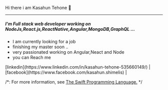 Hi there i am Kasahun Tehone 🤜

 - - - -

<h5>I'm Full stack web developer working on NodeJs,React.js,ReactNative,Angular,MongoDB,GraphQL ...</h5>
<ul>
 <li>I am currently looking for a job
 </li> <li>finishing my master soon ..
 </li> <li>very passionated working on Angular,Neact and Node
 </li> <li>you can Reach me 
 </li> 
</ul>
[linkedin](https://www.linkedin.com/in/kasahun-tehone-535660149/)
                           | [facebook](https://www.facebook.com/kasahun.shimelis) | 
 



/*:
  For more information, see [The Swift Programming Language.](http://developer.apple.com/library/ios/documentation/Swift/Conceptual/Swift_Programming_Language/)
 */
